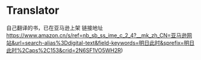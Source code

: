 # Translator
自己翻译的书，已在亚马逊上架
链接地址
https://www.amazon.cn/s/ref=nb_sb_ss_ime_c_2_4?__mk_zh_CN=亚马逊网站&url=search-alias%3Ddigital-text&field-keywords=明日此时&sprefix=明日此时%2Caps%2C153&crid=2N6SF1VO5WH2R)
